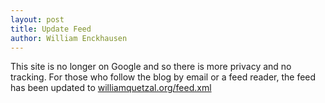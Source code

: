 ```yaml
---
layout: post
title: Update Feed
author: William Enckhausen
---
```

This site is no longer on Google and so there is more privacy and no tracking. For those who follow the blog by email or a feed reader, the feed has been updated to  <a href="https://www.williamquetzal.org/feed.xml">williamquetzal.org/feed.xml</a>
